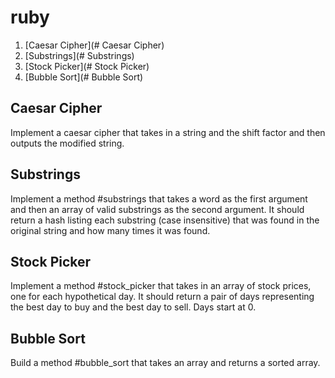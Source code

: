 # ruby

1. [Caesar Cipher](# Caesar Cipher)
2. [Substrings](# Substrings)
3. [Stock Picker](# Stock Picker)
4. [Bubble Sort](# Bubble Sort)

## Caesar Cipher
Implement a caesar cipher that takes in a string and the shift factor and then outputs the modified string.

## Substrings
Implement a method #substrings that takes a word as the first argument and then an array of valid substrings as the second argument. It should return a hash listing each substring (case insensitive) that was found in the original string and how many times it was found.

## Stock Picker
Implement a method #stock_picker that takes in an array of stock prices, one for each hypothetical day. It should return a pair of days representing the best day to buy and the best day to sell. Days start at 0.

## Bubble Sort
Build a method #bubble_sort that takes an array and returns a sorted array.
